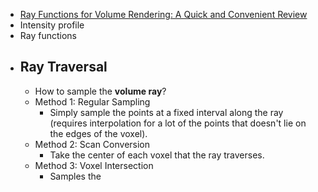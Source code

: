 - [Ray Functions for Volume Rendering: A Quick and Convenient Review ](https://www.youtube.com/watch?v=1PqvwOjnKJw&ab_channel=BobLaramee)
- Intensity profile
- Ray functions
- ## Ray Traversal
	- How to sample the **volume ray**?
	- Method 1: Regular Sampling
		- Simply sample the points at a fixed interval along the ray (requires interpolation for a lot of the points that doesn't lie on the edges of the voxel).
	- Method 2: Scan Conversion
		- Take the center of each voxel that the ray traverses.
	- Method 3: Voxel Intersection
		- Samples the